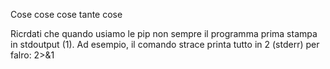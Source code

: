 Cose cose cose tante cose

Ricrdati che quando usiamo le pip non sempre il programma prima stampa in stdoutput (1).
Ad esempio, il comando strace printa tutto in 2 (stderr) per falro: 2>&1
